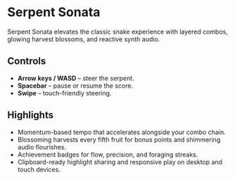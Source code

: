 # Serpent Sonata

Serpent Sonata elevates the classic snake experience with layered combos, glowing harvest blossoms, and reactive synth audio.

## Controls
- **Arrow keys / WASD** – steer the serpent.
- **Spacebar** – pause or resume the score.
- **Swipe** – touch-friendly steering.

## Highlights
- Momentum-based tempo that accelerates alongside your combo chain.
- Blossoming harvests every fifth fruit for bonus points and shimmering audio flourishes.
- Achievement badges for flow, precision, and foraging streaks.
- Clipboard-ready highlight sharing and responsive play on desktop and touch devices.
